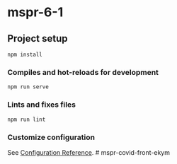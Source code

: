 # mspr-6-1

## Project setup
```
npm install
```

### Compiles and hot-reloads for development
```
npm run serve
```

### Lints and fixes files
```
npm run lint
```

### Customize configuration
See [Configuration Reference](https://cli.vuejs.org/config/).
#   m s p r - c o v i d - f r o n t - e k y m 
 
 
